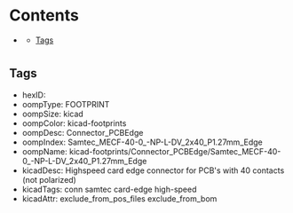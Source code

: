 



Contents
========

* [](#)
	* [Tags](#tags)

# 

## Tags

- hexID: 
- oompType: FOOTPRINT
- oompSize: kicad
- oompColor: kicad-footprints
- oompDesc: Connector_PCBEdge
- oompIndex: Samtec_MECF-40-0_-NP-L-DV_2x40_P1.27mm_Edge
- oompName: kicad-footprints/Connector_PCBEdge/Samtec_MECF-40-0_-NP-L-DV_2x40_P1.27mm_Edge
- kicadDesc: Highspeed card edge connector for PCB's with 40 contacts (not polarized)
- kicadTags: conn samtec card-edge high-speed
- kicadAttr: exclude_from_pos_files exclude_from_bom
